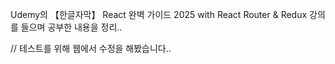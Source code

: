 Udemy의 【한글자막】 React 완벽 가이드 2025 with React Router & Redux 강의를 들으며 공부한 내용을 정리..

// 테스트를 위해 웹에서 수정을 해봤습니다..
